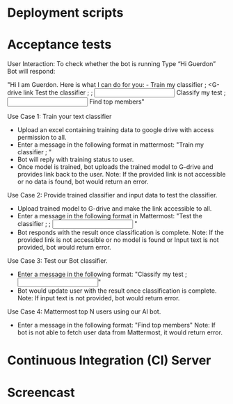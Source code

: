 # Deployment scripts
# Acceptance tests

User Interaction:
To check whether the bot is running
Type “Hi Guerdon” 
Bot will respond:

"Hi I am Guerdon. Here is what I can do for you: -
Train my classifier ; <G-drive link
Test the classifier ; <G-drive link> ;  <input text> 
Classify my test ; <input text>
Find top <N> members" 

Use Case 1: Train your text classifier
- Upload an excel containing training data to google drive with access permission to all.
- Enter a message in the following format in mattermost: "Train my classifier ; <G-drive link>"
- Bot will reply with training status to user.
- Once model is trained, bot uploads the trained model to G-drive and provides link back to the user.
Note: If the provided link is not accessible or no data is found, bot would return an error.
  
Use Case 2: Provide trained classifier and input data to test the classifier.
- Upload trained model to G-drive and make the link accessible to all.
- Enter a message in the following format in Mattermost: "Test the classifier ; <G-drive link> ;  <input text> "
- Bot responds with the result once classification is complete. 
 Note: If the provided link is not accessible or no model is found or Input text is not provided, bot would return error.
    
Use Case 3: Test our Bot classifier.
- Enter a message in the following format: "Classify my test ; <input text>"
- Bot would update user with the result once classification is complete.
Note: If input text is not provided, bot would return error.

Use Case 4: Mattermost top N users using our AI bot.
- Enter a message in the following format: "Find top <N> members"
Note: If bot is not able to fetch user data from Mattermost, it would return error.
  
# Continuous Integration (CI) Server
# Screencast
